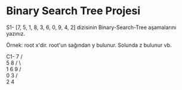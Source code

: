 # Binary Search Tree Projesi

S1- [7, 5, 1, 8, 3, 6, 0, 9, 4, 2] dizisinin Binary-Search-Tree aşamalarını yazınız.

Örnek: root x'dir. root'un sağından y bulunur. Solunda z bulunur vb.

C1-    7
      / \
     5   8
    / \   \
   1   6   9
  / \
 0   3
    / \
   2   4 